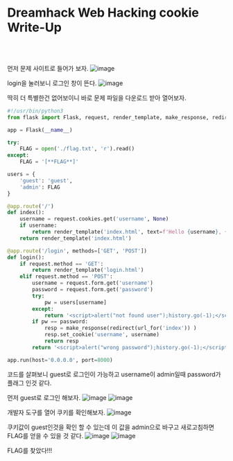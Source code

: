 <!DOCTYPE html>
<html>
<head>
        <link rel="stylesheet" type="text/css" href="sytle.css">
</head>
<body>
        <h1>Dreamhack Web Hacking cookie Write-Up</h1>
</body>
<br>
<br>
</html>

먼저 문제 사이트로 들어가 보자.
![image](https://github.com/user-attachments/assets/25cdabde-acca-4930-90be-215242d47731)

login을 눌러보니 로그인 창이 뜬다. 
![image](https://github.com/user-attachments/assets/eb140705-c9df-46fa-ab2d-7bcd1315a359)

딱히 더 특별한건 없어보이니 바로 문제 파일을 다운로드 받아 열어보자.
```python
#!/usr/bin/python3
from flask import Flask, request, render_template, make_response, redirect, url_for

app = Flask(__name__)

try:
    FLAG = open('./flag.txt', 'r').read()
except:
    FLAG = '[**FLAG**]'

users = {
    'guest': 'guest',
    'admin': FLAG
}

@app.route('/')
def index():
    username = request.cookies.get('username', None)
    if username:
        return render_template('index.html', text=f'Hello {username}, {"flag is " + FLAG if username == "admin" else "you are not admin"}')
    return render_template('index.html')

@app.route('/login', methods=['GET', 'POST'])
def login():
    if request.method == 'GET':
        return render_template('login.html')
    elif request.method == 'POST':
        username = request.form.get('username')
        password = request.form.get('password')
        try:
            pw = users[username]
        except:
            return '<script>alert("not found user");history.go(-1);</script>'
        if pw == password:
            resp = make_response(redirect(url_for('index')) )
            resp.set_cookie('username', username)
            return resp 
        return '<script>alert("wrong password");history.go(-1);</script>'

app.run(host='0.0.0.0', port=8000)
```

코드를 살펴보니 guest로 로그인이 가능하고 username이 admin일때 password가 플래그 인것 같다.

먼저 guest로 로그인 해보자.
![image](https://github.com/user-attachments/assets/910a6c25-88f1-4b34-9033-650e3d0097b2)
![image](https://github.com/user-attachments/assets/1f4006fa-dd3f-4f17-83eb-53af76409dea)

개발자 도구를 열어 쿠키를 확인해보자.
![image](https://github.com/user-attachments/assets/b37fc993-f117-4e35-8ca3-5302a7b4aa01)

쿠키값이 guest인것을 확인 할 수 있는데 이 값을 admin으로 바구고 새로고침하면 FLAG를 얻을 수 있을 것 같다.
![image](https://github.com/user-attachments/assets/d3b91601-0dcb-4344-a451-4b00ab96a49f)
![image](https://github.com/user-attachments/assets/0e7b9250-d081-44c3-aa46-a00af3c216a5)

FLAG를 찾았다!!!
